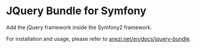 JQuery Bundle for Symfony
============================

Add the jQuery framework inside the Symfony2 framework.

For installation and usage, please refer to
[anezi.net/en/docs/jquery-bundle](https://anezi.net/en/docs/jquery-bundle "Anezi documentations").
